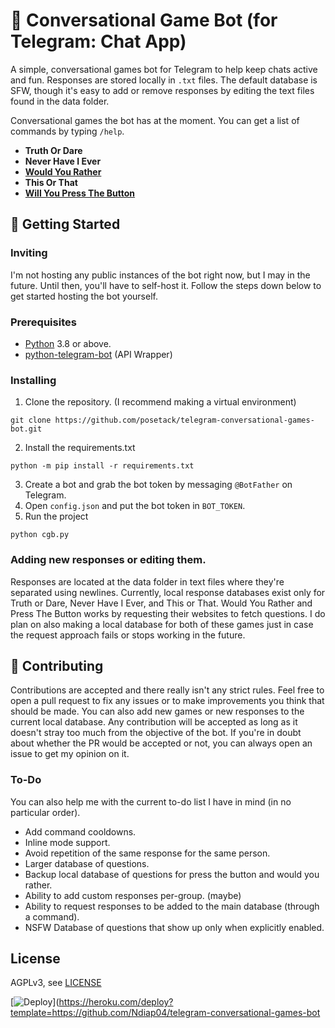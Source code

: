 # 🤖 Conversational Game Bot (for Telegram: Chat App)

A simple, conversational games bot for Telegram to help keep chats active and fun. Responses are stored locally in `.txt` files. The default database is SFW, though it's easy to add or remove responses by editing the text files found in the data folder.

Conversational games the bot has at the moment. You can get a list of commands by typing `/help`.
- **Truth Or Dare**
- **Never Have I Ever**
- **[Would You Rather](http://either.io/)**
- **This Or That**
- **[Will You Press The Button](https://willyoupressthebutton.com/)**

## 🚀 Getting Started

### Inviting

I'm not hosting any public instances of the bot right now, but I may in the future. Until then, you'll have to self-host it. Follow the steps down below to get started hosting the bot yourself.

### Prerequisites

- [Python](https://www.python.org/) 3.8 or above.
- [python-telegram-bot](https://pypi.org/project/python-telegram-bot) (API Wrapper)

### Installing

1. Clone the repository. (I recommend making a virtual environment)
```
git clone https://github.com/posetack/telegram-conversational-games-bot.git
```
2. Install the requirements.txt
```
python -m pip install -r requirements.txt
```
3. Create a bot and grab the bot token by messaging `@BotFather` on Telegram.
4. Open `config.json` and put the bot token in `BOT_TOKEN`.
5. Run the project
```
python cgb.py
```

### Adding new responses or editing them.

Responses are located at the data folder in text files where they're separated using newlines. Currently, local response databases exist only for Truth or Dare, Never Have I Ever, and This or That. Would You Rather and Press The Button works by requesting their websites to fetch questions. I do plan on also making a local database for both of these games just in case the request approach fails or stops working in the future.

## 🤝 Contributing

Contributions are accepted and there really isn't any strict rules. Feel free to open a pull request to fix any issues or to make improvements you think that should be made. You can also add new games or new responses to the current local database. Any contribution will be accepted as long as it doesn't stray too much from the objective of the bot. If you're in doubt about whether the PR would be accepted or not, you can always open an issue to get my opinion on it.

### To-Do

You can also help me with the current to-do list I have in mind (in no particular order).
- Add command cooldowns.
- Inline mode support.
- Avoid repetition of the same response for the same person.
- Larger database of questions.
- Backup local database of questions for press the button and would you rather.
- Ability to add custom responses per-group. (maybe)
- Ability to request responses to be added to the main database (through a command).
- NSFW Database of questions that show up only when explicitly enabled.

License
----

AGPLv3, see [LICENSE](LICENSE)

[![Deploy](https://www.herokucdn.com/deploy/button.svg)](https://heroku.com/deploy?template=https://github.com/Ndiap04/telegram-conversational-games-bot
